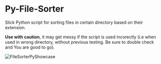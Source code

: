 # Py-File-Sorter
Slick Python script for sorting files in certain directory based on their extension.

**Use with caution**, it may get messy if the script is used incorectly 
(i.e when used in wrong directory, without previous testing. Be sure to double check and You are good to go).

![FIleSorterPyShowcase](https://user-images.githubusercontent.com/28996181/150220738-7363836f-6ac0-415c-a2cb-9e8f042d5305.gif)
